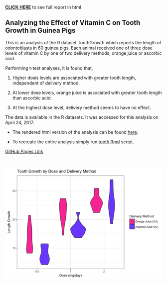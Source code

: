 [**CLICK HERE**](https://reyvaz.github.io/Rs-ToothGrowth/tooth.html)
to see full report in html

## Analyzing the Effect of Vitamin C on Tooth Growth in Guinea Pigs

This is an analysis of the R dataset ToothGrowth which reports the length of odontoblasts in 60 guinea pigs. Each animal received one of three dose levels of vitamin C by one of two delivery methods, orange juice or ascorbic acid.

Performing t-test analyses, it is found that,

1. Higher dosis levels are associated with greater tooth length, independent of delivery method.  

2. At lower dose levels, orange juice is associated with greater tooth length than ascorbic acid.   

3. At the highest dose level, delivery method seems to have no effect.   

The data is available in the R datasets. It was accessed for this analysis on April 24, 2017. 

* The rendered html version of the analysis can be found [here](https://reyvaz.github.io/Rs-ToothGrowth/tooth.html).   

* To recreate the entire analysis simply run [tooth.Rmd](tooth.Rmd) script. 

[GitHub Pages Link](https://reyvaz.github.io/Rs-ToothGrowth/)  


<br>
<p align="center">
<a href="https://reyvaz.github.io/Rs-ToothGrowth/tooth.html" rel="see html report">
<img src="tooth_files/figure-html/plot1-1.png" alt="Drawing" width = "500"></a>
</p>
<br>

